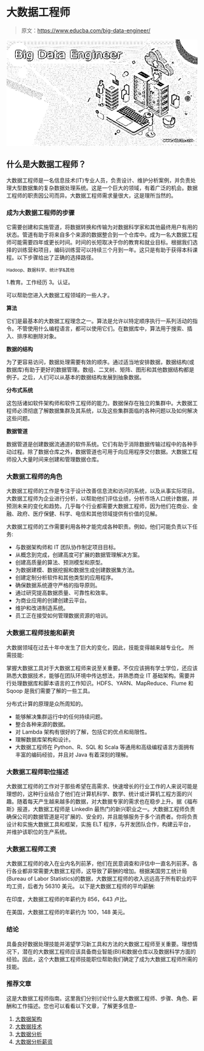 # 大数据工程师

> 原文：<https://www.educba.com/big-data-engineer/>

![Big Data Engineer](img/2e7f6d59932b5835188f4ccb0450b1bb.png)



## 什么是大数据工程师？

大数据工程师是一名信息技术(IT)专业人员，负责设计、维护分析案例，并负责处理大型数据集的复杂数据处理系统。这是一个巨大的领域，有着广泛的机会。数据工程师的职责因公司而异。大数据工程师需求量很大，这是理所当然的。

### 成为大数据工程师的步骤

它需要创建和实施管道，将数据转换和传输为对数据科学家和其他最终用户有用的状态。管道有助于将来自多个来源的数据整合到一个仓库中。成为一名大数据工程师可能需要四年或更长时间。时间的长短取决于你的教育和就业目标。根据我们选择的训练营和项目，编码训练营可以持续三个月到一年。这只是有助于获得本科课程。以下步骤给出了正确的选择路径。

<small>Hadoop、数据科学、统计学&其他</small>

1.教育。工作经历
3。认证。

可以帮助您进入大数据工程领域的一些人才。

**算法**

它们是最基本的大数据工程理念之一。算法是允许以特定顺序执行一系列活动的指令。不管使用什么编程语言，都可以使用它们。在数据库中，算法用于搜索、插入、排序和删除对象。

**数据的结构**

为了更容易访问，数据处理需要有效的顺序。通过适当地安排数据，数据结构(或数据库)有助于更好的数据管理。数组、二叉树、矩阵、图形和其他数据结构都是例子。之后，人们可以从基本的数据结构发展到抽象数据。

**分布式系统**

这包括诸如软件架构师和软件工程师的能力。数据保存在独立的集群中。大数据工程师必须彻底了解数据集群及其系统，以及这些集群面临的各种问题以及如何解决这些问题。

**数据管道**

数据管道是创建数据流通道的软件系统。它们有助于消除数据传输过程中的各种手动过程。除了数据仓库之外，数据管道也可用于向应用程序交付数据。大数据工程师投入大量时间来创建和管理数据仓库。

### 大数据工程师的角色

大数据工程师的工作是专注于设计改善信息流和访问的系统，以及从事实际项目。大数据工程师为企业进行分析，以帮助他们评估业绩，分析市场人口统计数据，并预测未来的变化和趋势。几乎每个行业都需要大数据工程师，因为他们在商业、金融、政府、医疗保健、科学、电信和其他领域提供有价值的见解。

大数据工程师的工作需要利用各种才能完成各种职责。例如，他们可能负责以下任务:

*   与数据架构师和 IT 团队协作制定项目目标。
*   从概念到完成，创建高度可扩展的数据管理解决方案。
*   创建高质量的算法、预测模型和原型。
*   为数据建模、数据挖掘和数据生成创建数据集方法。
*   创建定制分析软件和其他类型的应用程序。
*   确保数据系统遵守严格的指导原则。
*   通过研究提高数据质量、可靠性和效率。
*   为商业应用的创建创建云平台。
*   维护和改进制造系统。
*   员工正在接受如何管理数据资源的培训。

### 大数据工程师技能和薪资

大数据领域在过去十年中发生了巨大的变化，因此，技能变得越来越专业化。
所需技能:

掌握大数据工具对于大数据工程师来说至关重要。不仅应该拥有学士学位，还应该熟悉大数据技术，能够在团队环境中传达想法，并熟悉商业 IT 基础架构。需要并行处理数据库和脚本语言的工作知识。HDFS、YARN、MapReduce、Flume 和 Sqoop 是我们需要了解的一些工具。

分布式计算的原理是众所周知的。

*   能够解决集群运行中的任何持续问题。
*   整合各种来源的数据。
*   对 Lambda 架构有很好的了解，包括它的优点和局限性。
*   理解数据库架构和设计。
*   大数据工程师在 Python、R、SQL 和 Scala 等通用和高级编程语言方面拥有丰富的编码经验，并且对 Java 有着深刻的理解。

### 大数据工程师职位描述

大数据工程师的工作对于那些希望在高需求、快速增长的行业工作的人来说可能是理想的，这种行业结合了他们在计算机科学、数学、统计或计算机工程方面的兴趣。随着每天产生越来越多的数据，对大数据专家的需求也在稳步上升。据《福布斯》报道，大数据工程师是 LinkedIn 最热门的新兴职业之一。大数据工程师负责确保公司的数据管道是可扩展的、安全的，并且能够服务于多个消费者。你将负责设计和实施大数据工具和框架，实施 ELT 程序，与开发团队合作，构建云平台，并维护该职位的生产系统。

### 大数据工程师工资

大数据工程师的收入在业内名列前茅，他们在民意调查和评估中一直名列前茅。各行各业都非常需要大数据工程师，这导致了薪酬的增加。根据美国劳工统计局(Bureau of Labor Statistics)的数据，大数据工程师的收入远远高于所有职业的平均工资，后者为 56310 美元。
以下是大数据工程师的平均薪酬:

在印度，大数据工程师的年薪约为 856，643 卢比。

在美国，大数据工程师的年薪约为 100，148 美元。

### 结论

具备良好数据处理技能并渴望学习新工具和方法的大数据工程师至关重要。理想情况下，潜在的大数据工程师应该具备商业智能(BI)和数据仓库以及数据科学方面的经验。因此，这个大数据工程师技能职位帮助我们确定了成为大数据工程师所需的技能。

### 推荐文章

这是大数据工程师指南。这里我们分别讨论什么是大数据工程师、步骤、角色、薪酬和工作描述。您也可以看看以下文章，了解更多信息–

1.  [大数据架构](https://www.educba.com/big-data-architecture/)
2.  [大数据技术](https://www.educba.com/big-data-technologies/)
3.  [大数据分析](https://www.educba.com/big-data-analytics/)
4.  [大数据分析薪资](https://www.educba.com/big-data-analytics-salary/)





